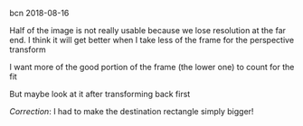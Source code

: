 bcn 2018-08-16
>>>>>>>>>>>>>>>>>>>>>>>>>>>>>>>>>>>>>>>>>>>>>>>>>>>>>>>>>>>>>>>>>>>>>>>>
Half of the image is not really usable because we lose resolution at the
far end. I think it will get better when I take less of the frame for
the perspective transform

I want more of the good portion of the frame (the lower one) to count
for the fit

But maybe look at it after transforming back first

*Correction*: I had to make the destination rectangle simply bigger!
